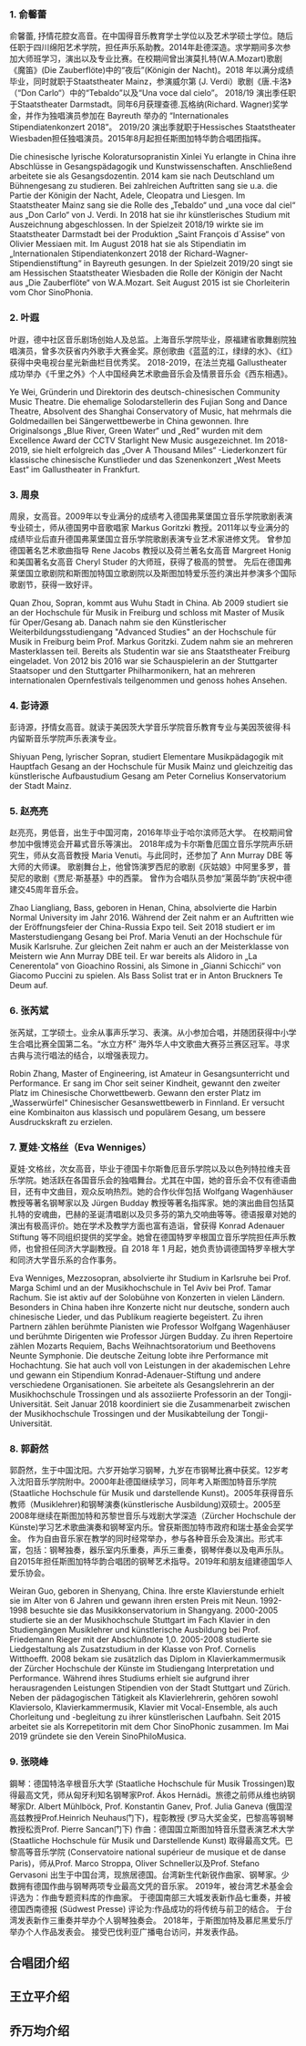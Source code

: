 ### 1. 俞馨蕾

俞馨蕾, 抒情花腔女高音。在中国得音乐教育学士学位以及艺术学硕士学位。随后任职于四川绵阳艺术学院，担任声乐系助教。2014年赴德深造。求学期间多次参加大师班学习，演出以及专业比赛。在校期间曾出演莫扎特(W.A.Mozart)歌剧《魔笛》(Die Zauberflöte)中的“夜后”(Königin der Nacht)。2018 年以满分成绩毕业，同时就职于Staatstheater Mainz，参演威尔第 (J. Verdi）歌剧《唐.卡洛》（“Don Carlo“）中的“Tebaldo”以及“Una voce dal cielo”。 2018/19 演出季任职于Staatstheater Darmstadt。同年6月获理查德.瓦格纳(Richard. Wagner)奖学金，并作为独唱演员参加在 Bayreuth 举办的 “Internationales Stipendiatenkonzert 2018”。 2019/20 演出季就职于Hessisches Staatstheater Wiesbaden担任独唱演员。2015年8月起担任斯图加特华韵合唱团指挥。

Die chinesische lyrische Koloratursopranistin Xinlei Yu erlangte in China ihre Abschlüsse in Gesangspädagogik und Kunstwissenschaften. Anschließend arbeitete sie als Gesangsdozentin. 2014 kam sie nach Deutschland um Bühnengesang zu studieren. Bei zahlreichen Auftritten sang sie u.a. die Partie der Königin der Nacht, Adele, Cleopatra und Liesgen. Im Staatstheater Mainz sang sie die Rolle des „Tebaldo“ und „una voce dal ciel“ aus „Don Carlo“ von J. Verdi. In 2018 hat sie ihr künstlerisches Studium mit Auszeichnung abgeschlossen. In der Spielzeit 2018/19 wirkte sie im Staatstheater Darmstadt bei der Produktion „Saint François d´Assise“ von Olivier Messiaen mit. Im August 2018 hat sie als Stipendiatin im „Internationalen Stipendiatenkonzert 2018 der Richard-Wagner-Stipendienstiftung“ in Bayreuth gesungen. In der Spielzeit 2019/20 singt sie am Hessischen Staatstheater Wiesbaden die Rolle der Königin der Nacht aus „Die Zauberflöte“ von W.A.Mozart. Seit August 2015 ist sie Chorleiterin vom Chor SinoPhonia.
 
### 2. 叶遐

叶遐，德中社区音乐剧场创始人及总监。上海音乐学院毕业，原福建省歌舞剧院独唱演员，曾多次获省内外歌手大赛金奖。原创歌曲《蓝蓝的江，绿绿的水》、《红》获得中央电视台星光新曲栏目优秀奖。 2018-2019，在法兰克福 Gallustheater 成功举办《千里之外》个人中国经典艺术歌曲音乐会及情景音乐会《西东相遇》。

Ye Wei, Gründerin und Direktorin des deutsch-chinesischen Community Music Theatre. Die ehemalige Solodarstellerin des Fujian Song and Dance Theatre, Absolvent des Shanghai Conservatory of Music, hat mehrmals die Goldmedaillen bei Sängerwettbewerbe in China gewonnen. Ihre Originalsongs „Blue River, Green Water“ und „Red“ wurden mit dem Excellence Award der CCTV Starlight New Music ausgezeichnet. Im 2018-2019, sie hielt erfolgreich das „Over A Thousand Miles“ -Liederkonzert für klassische chinesische Kunstlieder und das Szenenkonzert „West Meets East“ im Gallustheater in Frankfurt.

 
### 3. 周泉

周泉，女高音。2009年以专业满分的成绩考入德国弗莱堡国立音乐学院歌剧表演专业硕士，师从德国男中音歌唱家 Markus Goritzki 教授。2011年以专业满分的成绩毕业后直升德国弗莱堡国立音乐学院歌剧表演专业艺术家进修文凭。
曾参加德国著名艺术歌曲指导 Rene Jacobs 教授以及荷兰著名女高音 Margreet Honig 和美国著名女高音 Cheryl Studer 的大师班，获得了极高的赞誉。
先后在德国弗莱堡国立歌剧院和斯图加特国立歌剧院以及斯图加特爱乐签约演出并参演多个国际歌剧节，获得一致好评。

Quan Zhou, Sopran, kommt aus Wuhu Stadt in China. Ab 2009 studiert sie an der Hochschule für Musik in Freiburg und schloss mit Master of Musik für Oper/Gesang ab. Danach nahm sie den Künstlerischer Weiterbildungsstudiengang "Advanced Studies" an der Hochschule für Musik in Freiburg beim Prof. Markus Goritzki. Zudem nahm sie an mehreren Masterklassen teil. Bereits als Studentin war
sie ans Staatstheater Freiburg eingeladet. Von 2012 bis 2016 war
sie Schauspielerin an der Stuttgarter Staatsoper und den Stuttgarter Philharmonikern, hat an mehreren internationalen Opernfestivals teilgenommen und genoss hohes Ansehen.


### 4. 彭诗源

彭诗源，抒情女高音。就读于美因茨大学音乐学院音乐教育专业与美因茨彼得·科内留斯音乐学院声乐表演专业。

Shiyuan Peng, lyrischer Sopran, studiert Elementare Musikpädagogik mit Hauptfach Gesang an der Hochschule für Musik Mainz und gleichzeitig das künstlerische Aufbaustudium Gesang am Peter Cornelius Konservatorium der Stadt Mainz.

 
### 5. 赵亮亮

赵亮亮，男低音，出生于中国河南，2016年毕业于哈尔滨师范大学。
在校期间曾参加中俄博览会开幕式音乐等演出。
2018年成为卡尔斯鲁厄国立音乐学院声乐研究生，师从女高音教授 Maria Venuti。与此同时，还参加了 Ann Murray DBE 等大师的大师课。
歌剧舞台上，他曾饰演罗西尼的歌剧《灰姑娘》中阿里多罗，普契尼的歌剧《贾尼·斯基基》中的西蒙。
曾作为合唱队员参加“莱茵华韵”庆祝中德建交45周年音乐会。

Zhao Liangliang, Bass, geboren in Henan, China, absolvierte die Harbin Normal University im Jahr 2016. Während der Zeit nahm er an Auftritten wie der Eröffnungsfeier der China-Russia Expo teil.
Seit 2018 studiert er im Masterstudiengang Gesang bei Prof. Maria Venuti an der Hochschule für Musik Karlsruhe. Zur gleichen Zeit nahm er auch an der Meisterklasse von Meistern wie Ann Murray DBE teil.
Er war bereits als Alidoro in „La Cenerentola“ von Gioachino Rossini, als Simone in „Gianni Schicchi“ von Giacomo Puccini zu spielen. Als Bass Solist trat er in Anton Bruckners Te Deum auf.


### 6. 张芮斌

张芮斌，工学硕士。业余从事声乐学习、表演。从小参加合唱，并随团获得中小学生合唱比赛全国第二名。“水立方杯” 海外华人中文歌曲大赛芬兰赛区冠军。寻求古典与流行唱法的结合，以增强表现力。


Robin Zhang, Master of Engineering, ist Amateur in Gesangsunterricht und Performance. Er sang im Chor seit seiner Kindheit, gewannt den zweiter Platz im Chinesische Chorwettbewerb. Gewann den erster Platz im „Wasserwürfel“ Chinesischer Gesanswettbewerb in Finnland. Er versucht eine Kombinaiton aus klassisch und populärem Gesang, um bessere Ausdruckskraft zu erzielen.

 
### 7. 夏娃·文格丝（Eva Wenniges） 

夏娃·文格丝，次女高音，毕业于德国卡尔斯鲁厄音乐学院以及以色列特拉维夫音乐学院。她活跃在各国音乐会的独唱舞台。尤其在中国，她的音乐会不仅有德语曲目，还有中文曲目，观众反响热烈。她的合作伙伴包括 Wolfgang Wagenhäuser 教授等著名钢琴家以及 Jürgen Budday 教授等著名指挥家。她的演出曲目包括莫扎特的安魂曲，巴赫的圣诞清唱剧以及贝多芬的第九交响曲等等。德语报章对她的演出有极高评价。她在学术及教学方面也富有造诣，曾获得 Konrad Adenauer Stiftung 等不同组织提供的奖学金。她曾在德国特罗辛根国立音乐学院担任声乐教师，也曾担任同济大学副教授。自 2018 年 1 月起，她负责协调德国特罗辛根大学和同济大学音乐系的合作事务。

Eva Wenniges, Mezzosopran, absolvierte ihr Studium in Karlsruhe bei Prof. Marga Schiml und an der Musikhochschule in Tel Aviv bei Prof. Tamar Rachum. Sie ist aktiv auf der Solobühne von Konzerten in vielen Ländern. Besonders in China haben ihre Konzerte nicht nur deutsche, sondern auch chinesische Lieder, und das Publikum reagierte begeistert. Zu ihren Partnern zählen berühmte Pianisten wie Professor Wolfgang Wagenhäuser und berühmte Dirigenten wie Professor Jürgen Budday. Zu ihren Repertoire zählen Mozarts Requiem, Bachs Weihnachtsoratorium und Beethovens Neunte Symphonie. Die deutsche Zeitung lobte ihre Performance mit Hochachtung. Sie hat auch voll von Leistungen in der akademischen Lehre und gewann ein Stipendium Konrad-Adenauer-Stiftung und andere verschiedene Organisationen. Sie arbeitete als Gesangslehrerin an der Musikhochschule Trossingen und als assoziierte Professorin an der Tongji-Universität. Seit Januar 2018 koordiniert sie die Zusammenarbeit zwischen der Musikhochschule Trossingen und der Musikabteilung der Tongji-Universität.

 
### 8. 郭蔚然
  郭蔚然，生于中国沈阳。六岁开始学习钢琴，九岁在市钢琴比赛中获奖。12岁考入沈阳音乐学院附中。2000年赴德国继续学习，同年考入斯图加特音乐学院(Staatliche Hochschule für Musik und darstellende Kunst)。2005年获得音乐教师（Musiklehrer)和钢琴演奏(künstlerische Ausbildung)双硕士。2005至2008年继续在斯图加特和苏黎世音乐与戏剧大学深造（Zürcher Hochschule der Künste)学习艺术歌曲演奏和钢琴室内乐。曾获斯图加特市政府和瑞士基金会奖学金。
  作为自由音乐家在教学的同时经常举办，参与各种音乐会及演出。形式丰富，包括：钢琴独奏，器乐室内乐重奏，声乐三重奏，钢琴伴奏以及电声乐队。
   自2015年担任斯图加特华韵合唱团的钢琴艺术指导。2019年和朋友组建德国华人爱乐协会。


Weiran Guo, geboren in Shenyang, China.
Ihre erste Klavierstunde erhielt sie im Alter von 6 Jahren und gewann ihren ersten Preis mit Neun. 1992-1998 besuchte sie das Musikkonservatorium in Shangyang. 2000-2005 studierte sie an der Musikhochschule Stuttgart im Fach Klavier in den Studiengängen Musiklehrer und künstlerische Ausbildung bei Prof. Friedemann Rieger mit der Abschlußnote 1,0. 2005-2008 studierte sie Liedgestaltung als Zusatzstudium in der Klasse von Prof. Cornelis Witthoefft. 2008 bekam sie zusätzlich das Diplom in Klavierkammermusik der Zürcher Hochschule der Künste im Studiengang Interpretation und Performance. Während ihres Studiums erhielt sie aufgrund ihrer herausragenden Leistungen Stipendien von der Stadt Stuttgart und Zürich.
Neben der pädagogischen Tätigkeit als Klavierlehrerin, gehören sowohl Klaviersolo, Klavierkammermusik, Klavier mit Vocal-Ensemble, als auch Chorleitung und -begleitung zu ihrer künstlerischen Laufbahn. Seit 2015 arbeitet sie als Korrepetitorin mit dem Chor SinoPhonic zusammen. Im Mai 2019 gründete sie den Verein SinoPhiloMusica.
 
### 9. 张晓峰

鋼琴：德国特洛辛根音乐大学 (Staatliche Hochschule für Musik Trossingen)取得最高文凭，师从匈牙利知名钢琴家Prof. Ákos Hernádi。旅德之前师从维也纳钢琴家Dr. Albert Mühlböck, Prof. Konstantin Ganev, Prof. Julia Ganeva (俄国涅高兹教授Prof.Heinrich Neuhaus门下)，程彰教授 (罗马大奖金奖，巴黎高等钢琴教授松贡Prof. Pierre Sancan门下)
作曲：德国国立斯图加特音乐暨表演艺术大学 (Staatliche Hochschule für Musik und Darstellende Kunst) 取得最高文凭。巴黎高等音乐学院 (Conservatoire national supérieur de musique et de danse Paris)，师从Prof. Marco Stroppa, Oliver Schneller以及Prof. Stefano Gervasoni
出生于中国台湾，现旅居德国。台湾新生代新锐作曲家、钢琴家。少数拥有德国作曲与钢琴两项专业最高文凭的音乐家。 
2019年，被台湾艺术基金会评选为：作曲专题资料库的作曲家。
于德国南部三大城发表新作品七重奏，并被德国西南德报 (Südwest Presse) 评论为:作品成功的将传统与前卫的结合。
于台湾发表新作三重奏并举办个人钢琴独奏会。
2018年，于斯图加特及慕尼黑爱乐厅举办个人作品发表会。
接受巴伐利亚广播电台访问，并发表作品。
 
## 合唱团介绍
 
## 王立平介绍
 
## 乔万均介绍

